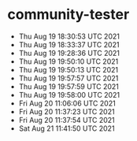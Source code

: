 # community-tester
- Thu Aug 19 18:30:53 UTC 2021
- Thu Aug 19 18:33:37 UTC 2021
- Thu Aug 19 19:28:36 UTC 2021
- Thu Aug 19 19:50:10 UTC 2021
- Thu Aug 19 19:50:13 UTC 2021
- Thu Aug 19 19:57:57 UTC 2021
- Thu Aug 19 19:57:59 UTC 2021
- Thu Aug 19 19:58:00 UTC 2021
- Fri Aug 20 11:06:06 UTC 2021
- Fri Aug 20 11:37:23 UTC 2021
- Fri Aug 20 11:37:54 UTC 2021
- Sat Aug 21 11:41:50 UTC 2021
